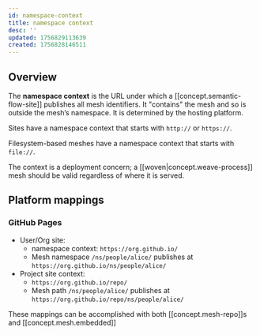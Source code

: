```yaml
---
id: namespace-context
title: namespace context
desc: ''
updated: 1756829113639
created: 1756828146511
---
```



## Overview

The **namespace context** is the URL under which a [[concept.semantic-flow-site]] publishes all mesh identifiers. It "contains" the mesh and so is outside the mesh’s namespace. It is determined by the hosting platform.

Sites have a namespace context that starts with `http://` or `https://`.

Filesystem-based meshes have a namespace context that starts with `file://`.

The context is a deployment concern; a [[woven|concept.weave-process]] mesh should be valid regardless of where it is served.

## Platform mappings 

### GitHub Pages

- User/Org site:
  - namespace context: `https://org.github.io/`
  - Mesh namespace `/ns/people/alice/` publishes at `https://org.github.io/ns/people/alice/`
- Project site context:
  - `https://org.github.io/repo/`
  - Mesh path `/ns/people/alice/` publishes at `https://org.github.io/repo/ns/people/alice/`

These mappings can be accomplished with both [[concept.mesh-repo]]s and [[concept.mesh.embedded]]

